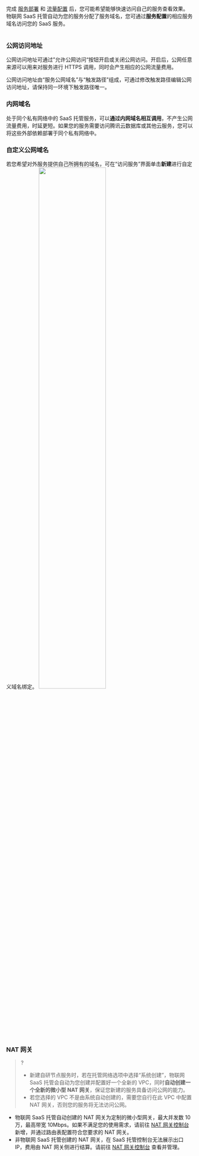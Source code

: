 完成 [服务部署](https://cloud.tencent.com/document/product/1465/59051) 和 [流量配置](https://cloud.tencent.com/document/product/1465/59053) 后，您可能希望能够快速访问自己的服务查看效果。物联网 SaaS 托管自动为您的服务分配了服务域名，您可通过**服务配置**的相应服务域名访问您的 SaaS 服务。

<img src="https://main.qcloudimg.com/raw/1a077384fa1bf0966219f404f1afe8a9.png" alt="" style="zoom:80%;" />

### 公网访问地址

公网访问地址可通过”允许公网访问“按钮开启或关闭公网访问。开启后，公网任意来源可以用来对服务进行 HTTPS 调用，同时会产生相应的公网流量费用。

公网访问地址由“服务公网域名”与“触发路径”组成，可通过修改触发路径编辑公网访问地址，请保持同一环境下触发路径唯一。

### 内网域名

处于同个私有网络中的 SaaS 托管服务，可以**通过内网域名相互调用**，不产生公网流量费用，时延更短。如果您的服务需要访问腾讯云数据库或其他云服务，您可以将这些外部依赖部署于同个私有网络中。

### 自定义公网域名

若您希望对外服务提供自己所拥有的域名，可在“访问服务”界面单击**新建**进行自定义域名绑定。
<img src="https://main.qcloudimg.com/raw/0e9d25e4b62182bdda52809b8fa53160.jpg" style="width: 60%;">

### NAT 网关

> ?  
> - 新建自研节点服务时，若在托管网络选项中选择“系统创建”，物联网 SaaS 托管会自动为您创建并配置好一个全新的 VPC，同时**自动创建一个全新的微小型 NAT 网关**，保证您新建的服务具备访问公网的能力。
>- 若您选择的 VPC 不是由系统自动创建的，需要您自行在此 VPC 中配置 NAT 网关，否则您的服务将无法访问公网。

- 物联网 SaaS 托管自动创建的 NAT 网关为定制的微小型网关，最大并发数 10 万，最高带宽 10Mbps。如果不满足您的使用需求，请前往 [NAT 网关控制台](https://console.cloud.tencent.com/vpc/nat) 新增，并通过路由表配置符合您要求的 NAT 网关。
- 非物联网 SaaS 托管创建的 NAT 网关，在 SaaS 托管控制台无法展示出口 IP，费用由 NAT 网关侧进行结算。请前往 [NAT 网关控制台](https://console.cloud.tencent.com/vpc/nat) 查看并管理。
